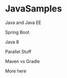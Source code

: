 JavaSamples
===========

Java and Java EE    

Spring Boot    

Java 8    

Parallel Stuff    

Maven vs Gradle    

More here

